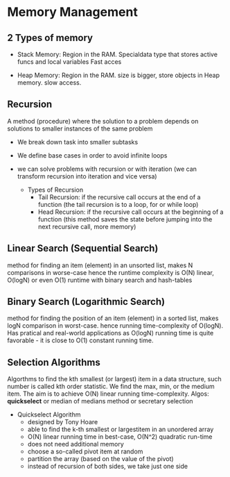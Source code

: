 # Memory Management

## 2 Types of memory

- Stack Memory: Region in the RAM. Specialdata type that stores active funcs and local variables
  Fast acces

- Heap Memory: Region in the RAM. size is bigger, store objects in Heap memory. slow access.

## Recursion

A method (procedure) where the solution to a problem depends on solutions to smaller instances of the same problem

- We break down task into smaller subtasks
- We define base cases in order to avoid infinite loops
- we can solve problems with recursion or with iteration (we can transform recursion into iteration and vice versa)

  - Types of Recursion
    - Tail Recursion: if the recursive call occurs at the end of a function (the tail recursion is to a loop, for or while loop)
    - Head Recursion: if the recursive call occurs at the beginning of a function (this method saves the state before jumping into the next recursive call, more memory)

## Linear Search (Sequential Search)

method for finding an item (element) in an unsorted list, makes N comparisons in worse-case
hence the runtime complexity is O(N) linear, O(logN) or even O(1) runtime with binary search and hash-tables

## Binary Search (Logarithmic Search)

method for finding the position of an item (element) in a sorted list, makes logN comparison in worst-case. hence running time-complexity of O(logN). Has pratical and real-world applications as       O(logN) running time is quite favorable - it is close to O(1) constant running time.

## Selection Algorithms

Algorthms to find the kth smallest (or largest) item in a data structure, such number is called kth order statistic. We find the max, min, or the medium item. The aim is to achieve O(N) linear running time-complexity. Algos: **quickselect** or median of medians method or secretary selection

- Quickselect Algorithm
  - designed by Tony Hoare
  - able to find the k-th smallest or largestitem in an unordered array
  - O(N) linear running time in best-case, O(N^2) quadratic run-time
  - does not need additional memory
  - choose a so-called pivot item at random
  - partition the array (based on the value of the pivot)
  - instead of recursion of both sides, we take just one side
